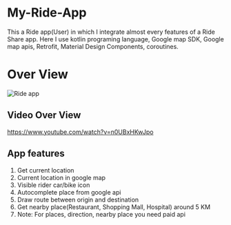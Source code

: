 # My-Ride-App
This a Ride app(User) in which I integrate almost every features of a Ride Share app. Here I use kotlin programing language, Google map SDK, Google map apis, Retrofit, Material Design Components, coroutines.
# Over View
![Ride app](https://user-images.githubusercontent.com/48696824/129458548-4b22054e-8f31-486d-8506-80bb2a26b0f3.jpg)
## Video Over View
https://www.youtube.com/watch?v=n0UBxHKwJpo
## App features
01. Get current location
2. Current location in google map
3. Visible rider car/bike icon
4. Autocomplete place from google api
5. Draw route between origin and destination
6. Get nearby place(Restaurant, Shopping Mall, Hospital) around 5 KM
7. Note: For places, direction, nearby place you need paid api
